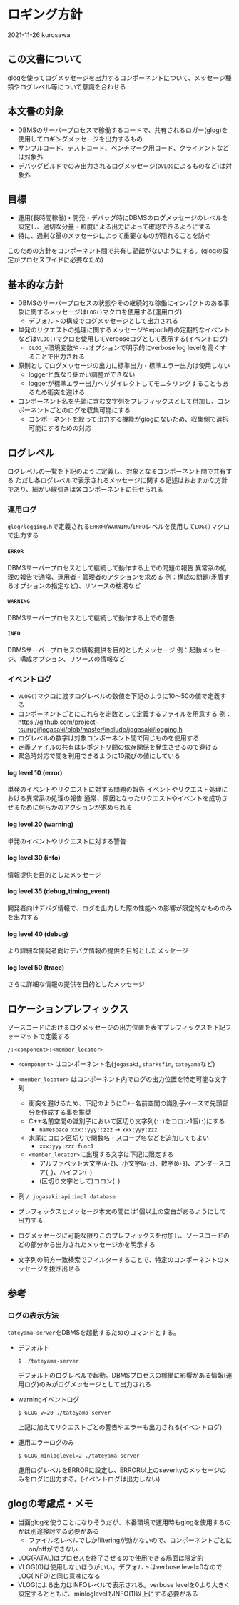 # ロギング方針

2021-11-26 kurosawa

## この文書について

glogを使ってログメッセージを出力するコンポーネントについて、メッセージ種類やログレベル等について意識を合わせる

## 本文書の対象

- DBMSのサーバープロセスで稼働するコードで、共有されるロガー(glog)を使用してロギングメッセージを出力するもの
- サンプルコード、テストコード、ベンチマーク用コード、クライアントなどは対象外
- デバッグビルドでのみ出力されるログメッセージ(`DVLOG`によるものなど)は対象外

## 目標

- 運用(長時間稼働)・開発・デバッグ時にDBMSのログメッセージのレベルを設定し、適切な分量・粒度による出力によって確認できるようにする
- 特に、過剰な量のメッセージによって重要なものが隠れることを防ぐ

このための方針をコンポーネント間で共有し齟齬がないようにする。(glogの設定がプロセスワイドに必要なため)

## 基本的な方針

- DBMSのサーバープロセスの状態やその継続的な稼働にインパクトのある事象に関するメッセージは`LOG()`マクロを使用する(運用ログ)
  - デフォルトの構成でログメッセージとして出力される
- 単発のリクエストの処理に関するメッセージやepoch毎の定期的なイベントなどは`VLOG()`マクロを使用してverboseログとして表示する(イベントログ)
  - `GLOG_v`環境変数や`--v`オプションで明示的にverbose log levelを高くすることで出力される
- 原則としてログメッセージの出力に標準出力・標準エラー出力は使用しない
  - loggerと異なり細かい調整ができない
  - loggerが標準エラー出力へリダイレクトしてモニタリングすることもあるため衝突を避ける
- コンポーネント名を先頭に含む文字列をプレフィックスとして付加し、コンポーネントごとのログを収集可能にする
  - コンポーネントを絞って出力する機能がglogにないため、収集側で選択可能にするための対応

## ログレベル

ログレベルの一覧を下記のように定義し、対象となるコンポーネント間で共有する
ただし各ログレベルで表示されるメッセージに関する記述はおおまかな方針であり、細かい線引きは各コンポーネントに任せられる

### 運用ログ

`glog/logging.h`で定義される`ERROR`/`WARNING`/`INFO`レベルを使用して`LOG()`マクロで出力する

#### `ERROR` 

DBMSサーバープロセスとして継続して動作する上での問題の報告
異常系の処理の報告で通常、運用者・管理者のアクションを求める
例：構成の問題(矛盾するオプションの指定など)、リソースの枯渇など

#### `WARNING`

DBMSサーバープロセスとして継続して動作する上での警告

#### `INFO`

DBMSサーバープロセスの情報提供を目的としたメッセージ
例：起動メッセージ、構成オプション、リソースの情報など

### イベントログ

- `VLOG()`マクロに渡すログレベルの数値を下記のように10〜50の値で定義する
- コンポーネントごとにこれらを定数として定義するファイルを用意する
例：https://github.com/project-tsurugi/jogasaki/blob/master/include/jogasaki/logging.h
- ログレベルの数字は対象コンポーネント間で同じものを使用する
- 定義ファイルの共有はレポジトリ間の依存関係を発生させるので避ける
- 緊急時対応で間を利用できるように10飛びの値にしている

#### log level 10 (error)
  単発のイベントやリクエストに対する問題の報告
  イベントやリクエスト処理における異常系の処理の報告
  通常、原因となったリクエストやイベントを成功させるために何らかのアクションが求められる
#### log level 20 (warning)
  単発のイベントやリクエストに対する警告
#### log level 30 (info)
  情報提供を目的としたメッセージ
#### log level 35 (debug_timing_event)
  開発者向けデバグ情報で、ログを出力した際の性能への影響が限定的なもののみを出力する
#### log level 40 (debug)
  より詳細な開発者向けデバグ情報の提供を目的としたメッセージ
#### log level 50 (trace)
  さらに詳細な情報の提供を目的としたメッセージ

## ロケーションプレフィックス

ソースコードにおけるログメッセージの出力位置を表すプレフィックスを下記フォーマットで定義する

```
/:<component>:<member_locator>
```

- `<component>` はコンポーネント名(`jogasaki`, `sharksfin`, `tateyama`など)
- `<member_locator>` はコンポーネント内でログの出力位置を特定可能な文字列
  - 衝突を避けるため、下記のようにC++名前空間の識別子ベースで先頭部分を作成する事を推奨
  - C++名前空間の識別子において区切り文字列(`::`)をコロン1個(`:`)にする
    - `namespace xxx::yyy::zzz` -> `xxx:yyy:zzz`
  - 末尾にコロン区切りで関数名・スコープ名などを追加してもよい
    - `xxx:yyy:zzz:func1`
  - `<member_locator>`に出現する文字は下記に限定する
    - アルファベット大文字(`A-Z`)、小文字(`a-z`)、数字(`0-9`)、アンダースコア(`_`)、ハイフン(`-`)
    - (区切り文字として)コロン(`:`)
  
- 例 
  `/:jogasaki:api:impl:database`

- プレフィックスとメッセージ本文の間には1個以上の空白があるようにして出力する
- ログメッセージに可能な限りこのプレフィックスを付加し、ソースコードのどの部分から出力されたメッセージかを明示する
- 文字列の前方一致検索でフィルターすることで、特定のコンポーネントのメッセージを抜き出せる

## 参考

### ログの表示方法

`tateyama-server`をDBMSを起動するためのコマンドとする。

- デフォルト

  ```
  $ ./tateyama-server
  ```
  デフォルトのログレベルで起動。DBMSプロセスの稼働に影響がある情報(運用ログ)のみがログメッセージとして出力される

- warningイベントログ
  ```
  $ GLOG_v=20 ./tateyama-server
  ```
  上記に加えてリクエストごとの警告やエラーも出力される(イベントログ)

- 運用エラーログのみ
  ```
  $ GLOG_minloglevel=2 ./tateyama-server
  ```
  運用ログレベルをERRORに設定し、ERROR以上のseverityのメッセージのみをログに出力する。(イベントログは出力しない)

## glogの考慮点・メモ
- 当面glogを使うことになりそうだが、本番環境で運用時もglogを使用するのかは別途検討する必要がある
  - ファイル名レベルでしかfilteringが効かないので、コンポーネントごとにon/offができない
- LOG(FATAL)はプロセスを終了させるので使用できる局面は限定的
- VLOG(0)は使用しないほうがいい。デフォルトはverbose level=0なのでLOG(INFO)と同じ意味になる
- VLOGによる出力はINFOレベルで表示される。verbose levelを0より大きく設定するとともに、minloglevelもINFO(1)以上にする必要がある
